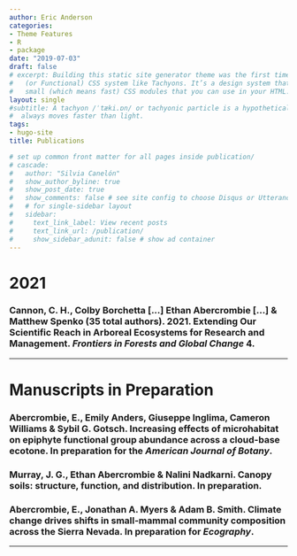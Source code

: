 ```yaml
---
author: Eric Anderson
categories:
- Theme Features
- R
- package
date: "2019-07-03"
draft: false
# excerpt: Building this static site generator theme was the first time I used an Atomic
#   (or Functional) CSS system like Tachyons. It’s a design system that provides very
#   small (which means fast) CSS modules that you can use in your HTML.
layout: single
#subtitle: A tachyon /ˈtæki.ɒn/ or tachyonic particle is a hypothetical particle that
#  always moves faster than light.
tags:
- hugo-site
title: Publications

# set up common front matter for all pages inside publication/
# cascade:
#   author: "Silvia Canelón"
#   show_author_byline: true
#   show_post_date: true
#   show_comments: false # see site config to choose Disqus or Utterances
#   # for single-sidebar layout
#   sidebar:
#     text_link_label: View recent posts
#     text_link_url: /publication/
#     show_sidebar_adunit: false # show ad container
---
```

# 2021

### Cannon, C. H., Colby Borchetta [...] **Ethan Abercrombie** [...] & Matthew Spenko (35 total authors). 2021. Extending Our Scientific Reach in Arboreal Ecosystems for Research and Management. **_Frontiers in Forests and Global Change_** 4.
---
# **Manuscripts in Preparation**

### **Abercrombie**, E., Emily Anders, Giuseppe Inglima, Cameron Williams & Sybil G. Gotsch. Increasing effects of microhabitat on epiphyte functional group abundance across a cloud-base ecotone. In preparation for the *American Journal of Botany*.

### Murray, J. G., **Ethan Abercrombie** & Nalini Nadkarni. Canopy soils: structure, function, and distribution. In preparation.

### **Abercrombie**, E., Jonathan A. Myers & Adam B. Smith. Climate change drives shifts in small-mammal community composition across the Sierra Nevada. In preparation for *Ecography*.
---

